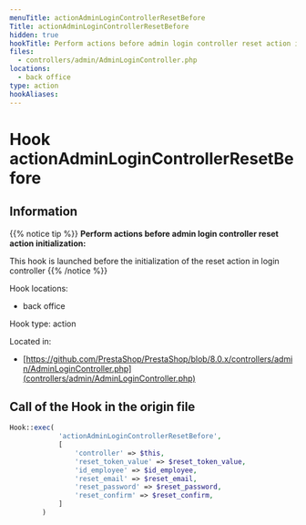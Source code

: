 ```yaml
---
menuTitle: actionAdminLoginControllerResetBefore
Title: actionAdminLoginControllerResetBefore
hidden: true
hookTitle: Perform actions before admin login controller reset action initialization
files:
  - controllers/admin/AdminLoginController.php
locations:
  - back office
type: action
hookAliases:
---
```


# Hook actionAdminLoginControllerResetBefore

## Information

{{% notice tip %}}
**Perform actions before admin login controller reset action initialization:** 

This hook is launched before the initialization of the reset action in login controller
{{% /notice %}}

Hook locations: 
  - back office

Hook type: action

Located in: 
  - [https://github.com/PrestaShop/PrestaShop/blob/8.0.x/controllers/admin/AdminLoginController.php](controllers/admin/AdminLoginController.php)

## Call of the Hook in the origin file

```php
Hook::exec(
            'actionAdminLoginControllerResetBefore',
            [
                'controller' => $this,
                'reset_token_value' => $reset_token_value,
                'id_employee' => $id_employee,
                'reset_email' => $reset_email,
                'reset_password' => $reset_password,
                'reset_confirm' => $reset_confirm,
            ]
        )
```